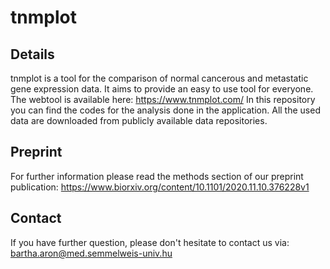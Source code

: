 # tnmplot

## Details
tnmplot is a tool for the comparison of normal cancerous and metastatic gene expression data. It aims to provide an easy to use tool for everyone.
The webtool is available here: https://www.tnmplot.com/
In this repository you can find the codes for the analysis done in the application. All the used data are downloaded from publicly available data repositories.

## Preprint
For further information please read the methods section of our preprint publication: https://www.biorxiv.org/content/10.1101/2020.11.10.376228v1

## Contact
If you have further question, please don't hesitate to contact us via: bartha.aron@med.semmelweis-univ.hu
